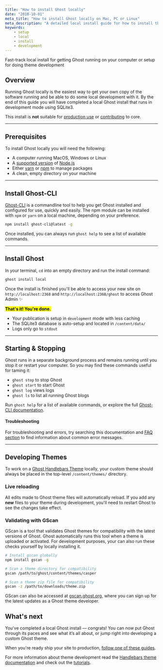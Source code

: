 ```yaml
---
title: "How to install Ghost locally"
date: "2018-10-01"
meta_title: "How to install Ghost locally on Mac, PC or Linux"
meta_description: "A detailed local install guide for how to install the Ghost publishing platform on your computer running Mac, PC or Linux. Ideal for Ghost theme development."
keywords:
    - setup
    - local
    - install
    - development
---
```


Fast-track local install for getting Ghost running on your computer or setup for doing theme development

## Overview

Running Ghost locally is the easiest way to get your own copy of the software running and be able to do some local development with it. By the end of this guide you will have completed a local Ghost install that runs in development mode using SQLite3.

This install is **not** suitable for [production use](/install/ubuntu/) or [contributing](/install/source/) to core.


---


## Prerequisites

To install Ghost locally you will need the following:

* A computer running MacOS, Windows or Linux
* A [supported version](/faq/node-versions/) of [Node.js](https://nodejs.org)
* Either [yarn](https://yarnpkg.com/en/docs/install#alternatives-tab) or [npm](https://www.npmjs.com/get-npm) to manage packages
* A clean, empty directory on your machine


---


## Install Ghost-CLI

[Ghost-CLI](/api/ghost-cli/) is a commandline tool to help you get Ghost installed and configured for use, quickly and easily. The npm module can be installed with `npm` or `yarn` on a local machine, depending on your preference.

```bash
npm install ghost-cli@latest -g
```

Once installed, you can always run `ghost help` to see a list of available commands.

---

## Install Ghost

In your terminal, `cd` into an empty directory and run the install command:

```bash
ghost install local
```

Once the install is finished you'll be able to access your new site on `http://localhost:2368` and `http://localhost:2368/ghost` to access Ghost Admin ✨

<mark><strong>That's it! You're done.</strong></mark>


* Your publication is setup in `development` mode with less caching
* The SQLite3 database is auto-setup and located in `/content/data/`
* Logs only go to `stdout`

---

## Starting & Stopping

Ghost runs in a separate background process and remains running until you stop it or restart your computer. So you may find these commands useful for taming it:

* `ghost stop` to stop Ghost
* `ghost start` to start Ghost
* `ghost log` views logs
* `ghost ls` to list all running Ghost blogs

Run `ghost help` for a list of available commands, or explore the full [Ghost-CLI documentation](/api/ghost-cli/).

#### Troubleshooting
For troubleshooting and errors, try searching this documentation and [FAQ section](/faq/) to find information about common error messages.

---

## Developing Themes

To work on a [Ghost Handlebars Theme](/api/handlebars-themes/) locally, your custom theme should always be placed in the top-level `/content/themes/` directory.


### Live reloading

All edits made to Ghost theme files will automatically reload. If you add any **new** files to your theme during development, you'll need to restart Ghost to see the changes take effect.


### Validating with GScan

GScan is a tool that validates Ghost themes for compatibility with the latest versions of Ghost. Ghost automatically runs this tool when a theme is uploaded or activated. For development purposes, your can also run these checks yourself by locally installing it.

```bash
# Install gscan globally
npm install gscan -g

# Scan a theme directory for compatibility
gscan /path/to/ghost/content/themes/casper

# Scan a theme zip file for compatibility
gscan -z /path/to/downloads/theme.zip
```

GScan can also be accessed at [gscan.ghost.org](https://gscan.ghost.org/), where you can sign up for the latest updates as a Ghost theme developer.

## What's next

You've completed a local Ghost install — congrats! You can now put Ghost through its paces and see what it’s all about, or jump right into developing a custom Ghost theme.

When you're ready ship your site to production, [follow one of these guides](/setup/).

For more information about theme development read the [Handlebars theme documentation](/api/handlebars-themes/) and check out the [tutorials](/tutorials/).
